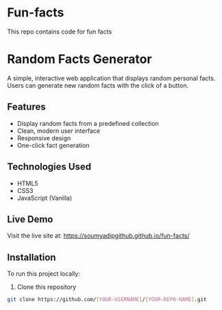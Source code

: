 # Fun-facts
This repo contains code for fun facts
# Random Facts Generator

A simple, interactive web application that displays random personal facts. Users can generate new random facts with the click of a button.

## Features

- Display random facts from a predefined collection
- Clean, modern user interface
- Responsive design
- One-click fact generation

## Technologies Used

- HTML5
- CSS3
- JavaScript (Vanilla)

## Live Demo

Visit the live site at: https://soumyadipgithub.github.io/fun-facts/

## Installation

To run this project locally:

1. Clone this repository
```bash
git clone https://github.com/[YOUR-USERNAME]/[YOUR-REPO-NAME].git
